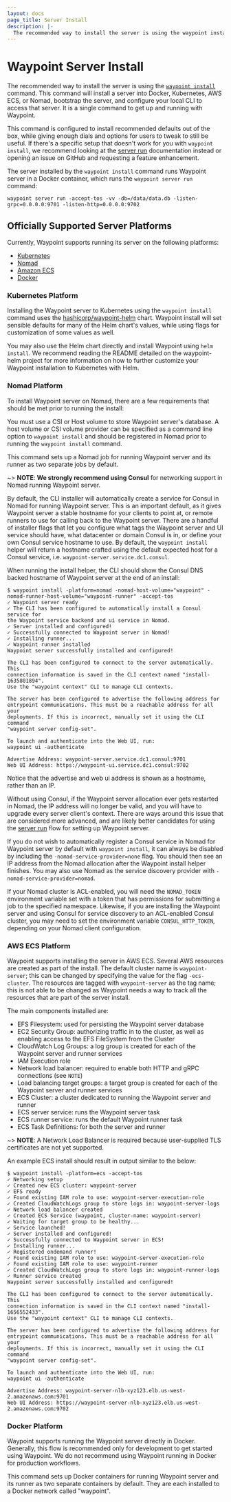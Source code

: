 ```yaml
---
layout: docs
page_title: Server Install
description: |-
  The recommended way to install the server is using the waypoint install command. This command will install a server into Docker, Kubernetes, AWS ECS, or Nomad, bootstrap the server, and configure your local CLI to access that server. It is a single command to get up and running with Waypoint.
---
```


# Waypoint Server Install

The recommended way to install the server is using the
[`waypoint install`](../commands/install) command.
This command will install a server into Docker, Kubernetes, AWS ECS, or Nomad,
bootstrap the server, and configure your local CLI to access that server.
It is a single command to get up and running with Waypoint.

This command is configured to install recommended defaults out of the box, while
giving enough dials and options for users to tweak to still be useful. If there's
a specific setup that doesn't work for you with `waypoint install`, we recommend
looking at the [server run](../docs/server/run) documentation instead or opening
an issue on GitHub and requesting a feature enhancement.

The server installed by the `waypoint install` command runs Waypoint
server in a Docker container, which runs the `waypoint server run`
command:

```shell-session
waypoint server run -accept-tos -vv -db=/data/data.db -listen-grpc=0.0.0.0:9701 -listen-http=0.0.0.0:9702
```

## Officially Supported Server Platforms

Currently, Waypoint supports running its server on the following platforms:

- [Kubernetes](../docs/server/install#kubernetes-platform)
- [Nomad](../docs/server/install#nomad-platform)
- [Amazon ECS](../docs/server/install#aws-ecs-platform)
- [Docker](../docs/server/install#docker-platform)

### Kubernetes Platform

Installing the Waypoint server to Kubernetes using the `waypoint install` command
uses the [hashicorp/waypoint-helm](https://github.com/hashicorp/waypoint-helm)
chart. Waypoint install will set sensible defaults for many of the Helm chart's
values, while using flags for customization of some values as well.

You may also use the Helm chart directly and install Waypoint using `helm install`.
We recommend reading the README detailed on the waypoint-helm project for more
information on how to further customize your Waypoint installation to Kubernetes
with Helm.

### Nomad Platform

To install Waypoint server on Nomad, there are a few requirements that should be
met prior to running the install:

You must use a CSI or Host volume to store Waypoint server's database. A host volume
or CSI volume provider can be specified as a command line option to `waypoint install` and
should be registered in Nomad prior to running the `waypoint install` command.

This command sets up a Nomad job for running Waypoint server and its
runner as two separate jobs by default.

~> **NOTE**: **We strongly recommend using Consul** for networking support in Nomad running Waypoint server.

By default, the CLI installer will automatically create a service for Consul in
Nomad for running Waypoint server. This is an important default, as it gives
Waypoint server a stable hostname for your clients to point at, or remote
runners to use for calling back to the Waypoint server. There are a handful of
installer flags that let you configure what tags the Waypoint server and UI
service should have, what datacenter or domain Consul is in, or
define your own Consul service hostname to use. By default, the
`waypoint install` helper will return a hostname crafted using the default
expected host for a Consul service, i.e. `waypoint-server.service.dc1.consul`.

When running the install helper, the CLI should show the Consul DNS backed hostname of Waypoint
server at the end of an install:

```shell-session
$ waypoint install -platform=nomad -nomad-host-volume="waypoint" -nomad-runner-host-volume="waypoint-runner" -accept-tos
✓ Waypoint server ready
✓ The CLI has been configured to automatically install a Consul service for
the Waypoint service backend and ui service in Nomad.
✓ Server installed and configured!
✓ Successfully connected to Waypoint server in Nomad!
✓ Installing runner...
✓ Waypoint runner installed
Waypoint server successfully installed and configured!

The CLI has been configured to connect to the server automatically. This
connection information is saved in the CLI context named "install-1635801894".
Use the "waypoint context" CLI to manage CLI contexts.

The server has been configured to advertise the following address for
entrypoint communications. This must be a reachable address for all your
deployments. If this is incorrect, manually set it using the CLI command
"waypoint server config-set".

To launch and authenticate into the Web UI, run:
waypoint ui -authenticate

Advertise Address: waypoint-server.service.dc1.consul:9701
Web UI Address: https://waypoint-ui.service.dc1.consul:9702
```

Notice that the advertise and web ui address is shown as a hostname, rather than an IP.

Without using Consul, if the Waypoint server allocation ever gets restarted in Nomad, the IP
address will no longer be valid, and you will have to upgrade every server client's context.
There are ways around this issue that are considered more advanced, and are likely
better candidates for using the [server run](../docs/server/run) flow for setting
up Waypoint server.

If you do not wish to automatically register a Consul service in Nomad for
Waypoint server by default with `waypoint install`, it can always be disabled
by including the `-nomad-service-provider=none` flag. You should then see
an IP address from the Nomad allocation after the Waypoint install helper finishes.
You may also use Nomad as the service discovery provider with `-nomad-service-provider=nomad`.

If your Nomad cluster is ACL-enabled, you will need the `NOMAD_TOKEN` environment variable
set with a token that has permissions for submitting a job to the specified namespace.
Likewise, if you are installing the Waypoint server and using Consul for service
discovery to an ACL-enabled Consul cluster, you may need to set the environment
variable `CONSUL_HTTP_TOKEN`, depending on your Nomad client configuration.

### AWS ECS Platform

Waypoint supports installing the server in AWS ECS. Several AWS resources are created
as part of the install. The default cluster name is `waypoint-server`; this can
be changed by specifying the value for the flag `-ecs-cluster`. The resources
are tagged with `waypoint-server` as the tag name; this is not able to be changed
as Waypoint needs a way to track all the resources that are part of the server install.

The main components installed are:

- EFS Filesystem: used for persisting the Waypoint server database
- EC2 Security Group: authorizing traffic in to the cluster, as well as enabling access to the EFS FileSystem from the Cluster
- CloudWatch Log Groups: a log group is created for each of the Waypoint server and runner services
- IAM Execution role
- Network load balancer: required to enable both HTTP and gRPC connections (see `NOTE`)
- Load balancing target groups: a target group is created for each of the Waypoint server and runner services
- ECS Cluster: a cluster dedicated to running the Waypoint server and runner
- ECS server service: runs the Waypoint server task
- ECS runner service: runs the default Waypoint runner task
- ECS Task Definitions: for both the server and runner

~> **NOTE**: A Network Load Balancer is required because user-supplied TLS certificates are not yet supported.

An example ECS install should result in output similar to the below:

```shell-session
$ waypoint install -platform=ecs -accept-tos
✓ Networking setup
✓ Created new ECS cluster: waypoint-server
✓ EFS ready
✓ Found existing IAM role to use: waypoint-server-execution-role
✓ Created CloudWatchLogs group to store logs in: waypoint-server-logs
✓ Network load balancer created
✓ Created ECS Service (waypoint, cluster-name: waypoint-server)
✓ Waiting for target group to be healthy...
✓ Service launched!
✓ Server installed and configured!
✓ Successfully connected to Waypoint server in ECS!
✓ Installing runner...
✓ Registered ondemand runner!
✓ Found existing IAM role to use: waypoint-server-execution-role
✓ Found existing IAM role to use: waypoint-runner
✓ Created CloudWatchLogs group to store logs in: waypoint-runner-logs
✓ Runner service created
Waypoint server successfully installed and configured!

The CLI has been configured to connect to the server automatically. This
connection information is saved in the CLI context named "install-1656552433".
Use the "waypoint context" CLI to manage CLI contexts.

The server has been configured to advertise the following address for
entrypoint communications. This must be a reachable address for all your
deployments. If this is incorrect, manually set it using the CLI command
"waypoint server config-set".

To launch and authenticate into the Web UI, run:
waypoint ui -authenticate

Advertise Address: waypoint-server-nlb-xyz123.elb.us-west-2.amazonaws.com:9701
Web UI Address: https://waypoint-server-nlb-xyz123.elb.us-west-2.amazonaws.com:9702
```

### Docker Platform

Waypoint supports running the Waypoint server directly in Docker. Generally, this flow
is recommended only for development to get started using Waypoint. We do not
recommend using Waypoint running in Docker for production workflows.

This command sets up Docker containers for running Waypoint server and its
runner as two separate containers by default. They are each installed to a Docker
network called "waypoint".
